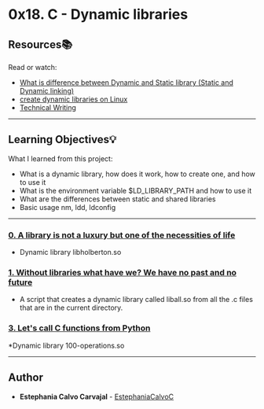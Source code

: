 # 0x18. C - Dynamic libraries

## Resources:books:
Read or watch:
* [What is difference between Dynamic and Static library (Static and Dynamic linking)](https://intranet.hbtn.io/rltoken/FrHmqtTW-frrOt0yf2blOw)
* [create dynamic libraries on Linux](https://intranet.hbtn.io/rltoken/Zj0XtgNWUQyEYuABr47p8Q)
* [Technical Writing](https://intranet.hbtn.io/rltoken/NnmQ5eohod3BpT3r0cFlRA)

---
## Learning Objectives:bulb:
What I learned from this project:

* What is a dynamic library, how does it work, how to create one, and how to use it
* What is the environment variable $LD_LIBRARY_PATH and how to use it
* What are the differences between static and shared libraries
* Basic usage nm, ldd, ldconfig

---

### [0. A library is not a luxury but one of the necessities of life](./libholberton.so)
* Dynamic library libholberton.so


### [1. Without libraries what have we? We have no past and no future](./1-create_dynamic_lib.sh)
* A script that creates a dynamic library called liball.so from all the .c files that are in the current directory.


### [3. Let's call C functions from Python](./100-operations.so)
*Dynamic library 100-operations.so

---

## Author
* **Estephania Calvo Carvajal** - [EstephaniaCalvoC](https://github.com/EstephaniaCalvoC)